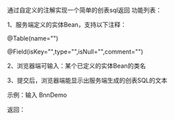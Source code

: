 通过自定义的注解实现一个简单的创表sql返回
功能列表：

1、服务端定义的实体Bean，支持以下注释：

@Table(name="")

@Field(isKey="",type="",isNull="",comment="")

2、浏览器端可输入：某个已定义的实体Bean的类名

3、提交后，浏览器端能显示出服务端生成的创表SQL的文本

示例：输入 BnnDemo

返回：
